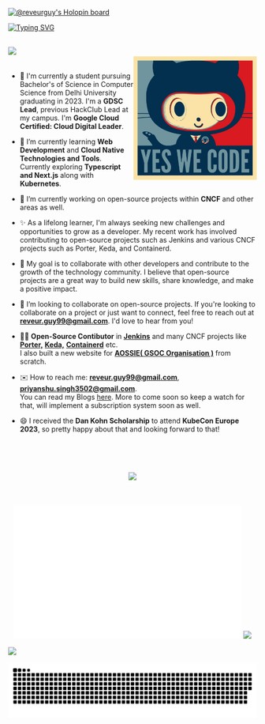 [![@reveurguy's Holopin board](https://holopin.io/api/user/board?user=reveurguy)](https://holopin.io/@reveurguy)

[![Typing SVG](https://readme-typing-svg.herokuapp.com?font=Bungee+Shade&size=45&duration=6000&color=19B3F7&background=FFFFFF&center=true&vCenter=true&width=1100&height=200&lines=Hi+There!!+%F0%9F%91%8B%F0%9F%91%8B%F0%9F%91%8B;I'm+Priyanshu+Singh+%F0%9F%91%A8%E2%80%8D%F0%9F%92%BB+%F0%9F%92%BB)](https://git.io/typing-svg)

<br>

<div>
<img src="https://visitor-badge.glitch.me/badge?page_id=reveurguy.visitor-badge&left_text=VisitorsCount&left_color=yellow&right_color=blue">
</div>

<!-- <img align="right" alt="Coding" width="400" src="https://media.giphy.com/media/Y4ak9Ki2GZCbJxAnJD/giphy.gif"> -->
<img align='right' src='https://github.com/reveurguy/reveurguy/blob/master/data/baracktocat.jpg' width='250"'>
</br>

<!--
**reveurguy/reveurguy** is a ✨ _special_ ✨ repository because its `README.md` (this file) appears on your GitHub profile.

Here are some ideas to get you started:

- 🔭 I’m currently working on ...
- 🌱 I’m currently learning ...
- 👯 I’m looking to collaborate on ...
- 🤔 I’m looking for help with ...
- 💬 Ask me about ...
- 📫 How to reach me: ...
- 😄 Pronouns: ...
- ⚡ Fun fact: ...
-->
- 🏫 I'm currently a student pursuing Bachelor's of Science in Computer Science from Delhi University graduating in 2023. I'm a **GDSC Lead**, previous HackClub Lead at my campus. I'm **Google Cloud Certified: Cloud Digital Leader**.

- 🌱 I’m currently learning **Web Development** and **Cloud Native Technologies and Tools**. Currently exploring **Typescript and Next.js** along with **Kubernetes**.

- 🔭 I’m currently working on open-source projects within **CNCF** and other areas as well.

- ✨ As a lifelong learner, I'm always seeking new challenges and opportunities to grow as a developer. My recent work has involved contributing to open-source projects such as Jenkins and various CNCF projects such as Porter, Keda, and Containerd.

- 🎯 My goal is to collaborate with other developers and contribute to the growth of the technology community. I believe that open-source projects are a great way to build new skills, share knowledge, and make a positive impact.

- 👯 I’m looking to collaborate on open-source projects. If you're looking to collaborate on a project or just want to connect, feel free to reach out at **reveur.guy99@gmail.com**. I'd love to hear from you!

- 👨‍💻 **Open-Source Contibutor** in [**Jenkins**](https://www.jenkins.io/) and many CNCF projects like [**Porter,**](https://getporter.org/) [**Keda,**](https://keda.sh/) [**Containerd**](https://containerd.io/) etc. <br>
  I also built a new website for **[AOSSIE( GSOC Organisation )](https://aossie.org)** from scratch.

- ✉️ How to reach me: **reveur.guy99@gmail.com**, **priyanshu.singh3502@gmail.com**. <br>
  You can read my Blogs [here](https://blog-reveurguy.vercel.app/). More to come soon so keep a watch for that, will implement a subscription system soon   as well.

- 😄 I received the **Dan Kohn Scholarship** to attend **KubeCon Europe 2023**, so pretty happy about that and looking forward to that!

<!--[![Priyanshu's github stats](https://github-readme-stats.vercel.app/api?username=reveurguy)](https://github.com/reveurguy/github-readme-stats) -->

<br>
<br>
<br>

<p align="center">
  <a href="https://skillicons.dev">
    <img src="https://skillicons.dev/icons?i=git,kubernetes,docker,html,css,angular,bash,bootstrap,cpp,python,java,javascript,express,github,gitlab,heroku,idea,jquery,linux,mongodb,netlify,nodejs,sass,vscode&perline=12" />
  </a>
</p>

<br>
<br>

<div align="center">
<img src="https://github.com/reveurguy/reveurguy/blob/768df96178f679163184aafcd39d1a35e4431f92/generated/overview.svg#gh-dark-mode-only" height="270">
<img src="https://github-contribution-stats.vercel.app/api/?username=reveurguy" >

</div>


[![](https://raw.githubusercontent.com/reveurguy/github-profile-summary-cards-example/master/profile-summary-card-output/2077/3-stats.svg)](https://github.com/reveurguy/github-profile-summary-cards)

<!-- 
<p align="center">
    <img src="https://github-readme-streak-stats.herokuapp.com?user=reveurguy&theme=monokai-metallian" width="800"/>
</p>
 -->

![github contribution grid snake animation](https://raw.githubusercontent.com/reveurguy/reveurguy/output/github-contribution-grid-snake-dark.svg#gh-dark-mode-only)

